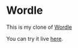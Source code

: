 # Wordle

This is my clone of [Wordle](https://www.nytimes.com/games/wordle/index.html)

You can try it live [here](https://foadbotan.github.io/wordle).
